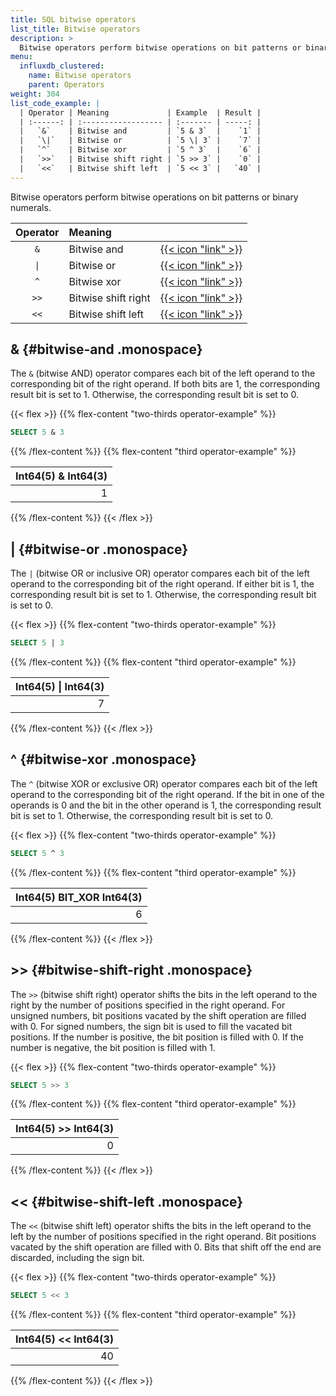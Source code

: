 ```yaml
---
title: SQL bitwise operators
list_title: Bitwise operators
description: >
  Bitwise operators perform bitwise operations on bit patterns or binary numerals.
menu:
  influxdb_clustered:
    name: Bitwise operators
    parent: Operators
weight: 304
list_code_example: |
  | Operator | Meaning             | Example  | Result |
  | :------: | :------------------ | :------- | -----: |
  |   `&`    | Bitwise and         | `5 & 3`  |    `1` |
  |   `\|`   | Bitwise or          | `5 \| 3` |    `7` |
  |   `^`    | Bitwise xor         | `5 ^ 3`  |    `6` |
  |   `>>`   | Bitwise shift right | `5 >> 3` |    `0` |
  |   `<<`   | Bitwise shift left  | `5 << 3` |   `40` |
---
```


Bitwise operators perform bitwise operations on bit patterns or binary numerals.

| Operator | Meaning             |                                             |
| :------: | :------------------ | :------------------------------------------ |
|   `&`    | Bitwise and         | [{{< icon "link" >}}](#bitwise-and)         |
|   `\|`   | Bitwise or          | [{{< icon "link" >}}](#bitwise-or)          |
|   `^`    | Bitwise xor         | [{{< icon "link" >}}](#bitwise-xor)         |
|   `>>`   | Bitwise shift right | [{{< icon "link" >}}](#bitwise-shift-right) |
|   `<<`   | Bitwise shift left  | [{{< icon "link" >}}](#bitwise-shift-left)  |

## & {#bitwise-and .monospace}

The `&` (bitwise AND) operator compares each bit of the left operand to the
corresponding bit of the right operand.
If both bits are 1, the corresponding result bit is set to 1.
Otherwise, the corresponding result bit is set to 0.

{{< flex >}}
{{% flex-content "two-thirds operator-example" %}}

```sql
SELECT 5 & 3
```

{{% /flex-content %}}
{{% flex-content "third operator-example" %}}

| Int64(5) & Int64(3) |
| ------------------: |
|                   1 |

{{% /flex-content %}}
{{< /flex >}}

## \| {#bitwise-or .monospace}

The `|` (bitwise OR or inclusive OR) operator compares each bit of the left
operand to the corresponding bit of the right operand.
If either bit is 1, the corresponding result bit is set to 1.
Otherwise, the corresponding result bit is set to 0.

{{< flex >}}
{{% flex-content "two-thirds operator-example" %}}

```sql
SELECT 5 | 3
```

{{% /flex-content %}}
{{% flex-content "third operator-example" %}}

| Int64(5) \| Int64(3) |
| -------------------: |
|                    7 |          

{{% /flex-content %}}
{{< /flex >}}

## ^ {#bitwise-xor .monospace}

The `^` (bitwise XOR or exclusive OR) operator compares each bit of the left
operand to the corresponding bit of the right operand.
If the bit in one of the operands is 0 and the bit in the other operand is 1,
the corresponding result bit is set to 1.
Otherwise, the corresponding result bit is set to 0.

{{< flex >}}
{{% flex-content "two-thirds operator-example" %}}

```sql
SELECT 5 ^ 3
```

{{% /flex-content %}}
{{% flex-content "third operator-example" %}}

| Int64(5) BIT_XOR Int64(3) |
| ------------------------: |
|                         6 |

{{% /flex-content %}}
{{< /flex >}}

## \>\> {#bitwise-shift-right .monospace}

The `>>` (bitwise shift right) operator shifts the bits in the left operand to
the right by the number of positions specified in the right operand.
For unsigned numbers, bit positions vacated by the shift operation are filled with 0.
For signed numbers, the sign bit is used to fill the vacated bit positions.
If the number is positive, the bit position is filled with 0.
If the number is negative, the bit position is filled with 1.

{{< flex >}}
{{% flex-content "two-thirds operator-example" %}}

```sql
SELECT 5 >> 3
```

{{% /flex-content %}}
{{% flex-content "third operator-example" %}}

| Int64(5) \>\> Int64(3) |
| ---------------------: |
|                      0 |

{{% /flex-content %}}
{{< /flex >}}

## \<\< {#bitwise-shift-left  .monospace}

The `<<` (bitwise shift left) operator shifts the bits in the left operand to
the left by the number of positions specified in the right operand.
Bit positions vacated by the shift operation are filled with 0.
Bits that shift off the end are discarded, including the sign bit.

{{< flex >}}
{{% flex-content "two-thirds operator-example" %}}

```sql
SELECT 5 << 3
```

{{% /flex-content %}}
{{% flex-content "third operator-example" %}}

| Int64(5) \<\< Int64(3) |
| ---------------------: |
|                     40 |

{{% /flex-content %}}
{{< /flex >}}
